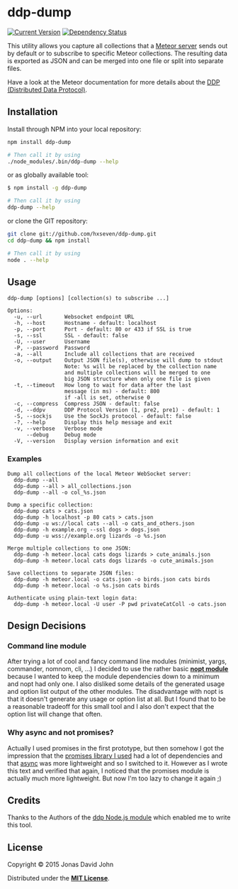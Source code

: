 # ddp-dump
[![Current Version](https://img.shields.io/npm/v/ddp-dump.svg)](https://www.npmjs.org/package/ddp-dump)
[![Dependency Status](https://david-dm.org/hxseven/ddp-dump.svg)](https://david-dm.org/hxseven/ddp-dump)

This utility allows you capture all collections that a [Meteor server][1]
sends out by default or to subscribe to specific Meteor collections.
The resulting data is exported as JSON and can be merged into one file or
split into separate files.

Have a look at the Meteor documentation for more details about the
[DDP (Distributed Data Protocol)][2].

## Installation

Install through NPM into your local repository:

```bash
npm install ddp-dump

# Then call it by using
./node_modules/.bin/ddp-dump --help
```
or as globally available tool:

```bash
$ npm install -g ddp-dump

# Then call it by using
ddp-dump --help
```
or clone the GIT repository:
```bash
git clone git://github.com/hxseven/ddp-dump.git
cd ddp-dump && npm install

# Then call it by using
node . --help
```

## Usage

```
ddp-dump [options] [collection(s) to subscribe ...]

Options:
  -u, --url       Websocket endpoint URL
  -h, --host      Hostname - default: localhost
  -p, --port      Port - default: 80 or 433 if SSL is true
  -s, --ssl       SSL - default: false
  -U, --user      Username
  -P, --password  Password
  -a, --all       Include all collections that are received
  -o, --output    Output JSON file(s), otherwise will dump to stdout
                  Note: %s will be replaced by the collection name
                  and multiple collections will be merged to one
                  big JSON structure when only one file is given
  -t, --timeout   How long to wait for data after the last
                  message (in ms) - default: 800
                  if -all is set, otherwise 0
  -c, --compress  Compress JSON - default: false
  -d, --ddpv      DDP Protocol Version (1, pre2, pre1) - default: 1
  -S, --sockjs    Use the SockJs protocol - default: false
  -?, --help      Display this help message and exit
  -v, --verbose   Verbose mode
      --debug     Debug mode
  -V, --version   Display version information and exit
```

### Examples

```
Dump all collections of the local Meteor WebSocket server:
  ddp-dump --all
  ddp-dump --all > all_collections.json
  ddp-dump --all -o col_%s.json

Dump a specific collection:
  ddp-dump cats > cats.json
  ddp-dump -h localhost -p 80 cats > cats.json
  ddp-dump -u ws://local cats --all -o cats_and_others.json
  ddp-dump -h example.org --ssl dogs > dogs.json
  ddp-dump -u wss://example.org lizards -o %s.json

Merge multiple collections to one JSON:
  ddp-dump -h meteor.local cats dogs lizards > cute_animals.json
  ddp-dump -h meteor.local cats dogs lizards -o cute_animals.json

Save collections to separate JSON files:
  ddp-dump -h meteor.local -o cats.json -o birds.json cats birds
  ddp-dump -h meteor.local -o %s.json cats birds

Authenticate using plain-text login data:
  ddp-dump -h meteor.local -U user -P pwd privateCatColl -o cats.json
```

## Design Decisions

### Command line module

After trying a lot of cool and fancy command line
modules (minimist, yargs, commander, nomnom, cli, ...) I decided to use the
rather basic **[nopt module][3]** because I wanted to keep the module dependencies
down to a minimum and nopt had only one. I also disliked some details of the
generated usage and option list output of the other modules.
The disadvantage with nopt is that it doesn't generate any usage or option list
at all. But I found that to be a reasonable tradeoff for this small tool
and I also don't expect that the option list will change that often.

### Why async and not promises?

Actually I used promises in the first prototype, but then somehow I got the
impression that the [promises library I used][4] had a lot of dependencies and
that [async][5] was more lightweight and so I switched to it. However as I
wrote this text and verified that again, I noticed that the promises module
is actually much more lightweight. But now I'm too lazy to change it again ;)

## Credits

Thanks to the Authors of the [ddp Node.js module][6] which enabled me to
write this tool.

## License

Copyright © 2015 Jonas David John

Distributed under the **[MIT License][7]**.

[1]: https://www.meteor.com/
[2]: https://www.meteor.com/ddp
[3]: https://www.npmjs.com/package/nopt
[4]: https://www.npmjs.com/package/promise
[5]: https://www.npmjs.com/package/async
[6]: https://www.npmjs.com/package/ddp
[7]: http://opensource.org/licenses/MIT
